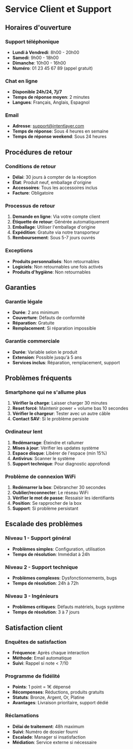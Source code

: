 # Service Client et Support

## Horaires d'ouverture

### Support téléphonique
- **Lundi à Vendredi**: 8h00 - 20h00
- **Samedi**: 9h00 - 18h00
- **Dimanche**: 10h00 - 16h00
- **Numéro**: 01 23 45 67 89 (appel gratuit)

### Chat en ligne
- **Disponible 24h/24, 7j/7**
- **Temps de réponse moyen**: 2 minutes
- **Langues**: Français, Anglais, Espagnol

### Email
- **Adresse**: support@intentlayer.com
- **Temps de réponse**: Sous 4 heures en semaine
- **Temps de réponse weekend**: Sous 24 heures

## Procédures de retour

### Conditions de retour
- **Délai**: 30 jours à compter de la réception
- **État**: Produit neuf, emballage d'origine
- **Accessoires**: Tous les accessoires inclus
- **Facture**: Obligatoire

### Processus de retour
1. **Demande en ligne**: Via votre compte client
2. **Étiquette de retour**: Générée automatiquement
3. **Emballage**: Utiliser l'emballage d'origine
4. **Expédition**: Gratuite via notre transporteur
5. **Remboursement**: Sous 5-7 jours ouvrés

### Exceptions
- **Produits personnalisés**: Non retournables
- **Logiciels**: Non retournables une fois activés
- **Produits d'hygiène**: Non retournables

## Garanties

### Garantie légale
- **Durée**: 2 ans minimum
- **Couverture**: Défauts de conformité
- **Réparation**: Gratuite
- **Remplacement**: Si réparation impossible

### Garantie commerciale
- **Durée**: Variable selon le produit
- **Extension**: Possible jusqu'à 5 ans
- **Services inclus**: Réparation, remplacement, support

## Problèmes fréquents

### Smartphone qui ne s'allume plus
1. **Vérifier la charge**: Laisser charger 30 minutes
2. **Reset forcé**: Maintenir power + volume bas 10 secondes
3. **Vérifier le chargeur**: Tester avec un autre câble
4. **Contact SAV**: Si le problème persiste

### Ordinateur lent
1. **Redémarrage**: Éteindre et rallumer
2. **Mises à jour**: Vérifier les updates système
3. **Espace disque**: Libérer de l'espace (min 15%)
4. **Antivirus**: Scanner le système
5. **Support technique**: Pour diagnostic approfondi

### Problème de connexion WiFi
1. **Redémarrer la box**: Débrancher 30 secondes
2. **Oublier/reconnecter**: Le réseau WiFi
3. **Vérifier le mot de passe**: Ressaisir les identifiants
4. **Position**: Se rapprocher de la box
5. **Support**: Si problème persistant

## Escalade des problèmes

### Niveau 1 - Support général
- **Problèmes simples**: Configuration, utilisation
- **Temps de résolution**: Immédiat à 24h

### Niveau 2 - Support technique
- **Problèmes complexes**: Dysfonctionnements, bugs
- **Temps de résolution**: 24h à 72h

### Niveau 3 - Ingénieurs
- **Problèmes critiques**: Défauts matériels, bugs système
- **Temps de résolution**: 3 à 7 jours

## Satisfaction client

### Enquêtes de satisfaction
- **Fréquence**: Après chaque interaction
- **Méthode**: Email automatique
- **Suivi**: Rappel si note < 7/10

### Programme de fidélité
- **Points**: 1 point = 1€ dépensé
- **Récompenses**: Réductions, produits gratuits
- **Statuts**: Bronze, Argent, Or, Platine
- **Avantages**: Livraison prioritaire, support dédié

### Réclamations
- **Délai de traitement**: 48h maximum
- **Suivi**: Numéro de dossier fourni
- **Escalade**: Manager si insatisfaction
- **Médiation**: Service externe si nécessaire